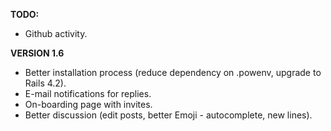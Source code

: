__TODO:__
 * Github activity.

__VERSION 1.6__
 * Better installation process (reduce dependency on .powenv, upgrade to Rails 4.2).
 * E-mail notifications for replies.
 * On-boarding page with invites.
 * Better discussion (edit posts, better Emoji - autocomplete, new lines).

